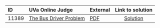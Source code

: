 | ID | UVa Online Judge | External | Link to solution |
|:---|:---|:---|:---:|
| 11389 | [The Bus Driver Problem](https://onlinejudge.org/index.php?option=com_onlinejudge&Itemid=8&category=657&page=show_problem&problem=2384) | [PDF](https://onlinejudge.org/external/113/11389.pdf) | [Solution](https%3A//github.com/versenyi98/programming-contests/tree/master/UVa%20Online%20Judge/11389%2520-%2520The%2520Bus%2520Driver%2520Problem)|
